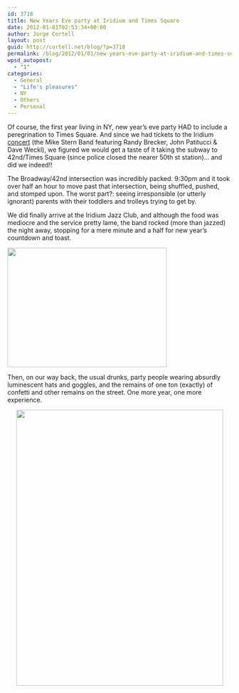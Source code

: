 ```yaml
---
id: 3718
title: New Years Eve party at Iridium and Times Square
date: 2012-01-01T02:53:34+00:00
author: Jorge Cortell
layout: post
guid: http://cortell.net/blog/?p=3718
permalink: /blog/2012/01/01/new-years-eve-party-at-iridium-and-times-square/
wpsd_autopost:
  - "1"
categories:
  - General
  - "Life's pleasures"
  - NY
  - Others
  - Personal
---
```

Of course, the first year living in NY, new year&#8217;s eve party HAD to include a peregrination to Times Square. And since we had tickets to the Iridium <a title="http://theiridium.com/events/527/new-years-eve-w-the-mike-stern-band-featuring-randy-brecker-john-patitucci-dave-weckl/" href="http://theiridium.com/events/527/new-years-eve-w-the-mike-stern-band-featuring-randy-brecker-john-patitucci-dave-weckl/" target="_blank">concert</a> (the Mike Stern Band featuring Randy Brecker, John Patitucci & Dave Weckl), we figured we would get a taste of it taking the subway to 42nd/Times Square (since police closed the nearer 50th st station)&#8230; and did we indeed!!

The Broadway/42nd intersection was incredibly packed. 9:30pm and it took over half an hour to move past that intersection, being shuffled, pushed, and stomped upon. The worst part?: seeing irresponsible (or utterly ignorant) parents with their toddlers and trolleys trying to get by.

We did finally arrive at the Iridium Jazz Club, and although the food was mediocre and the service pretty lame, the band rocked (more than jazzed) the night away, stopping for a mere minute and a half for new year&#8217;s countdown and toast.

<img class="aligncenter" title="concert" src="https://lh3.googleusercontent.com/-Lmfel7JVEpk/Tv_uOQ0mXyI/AAAAAAAAAEY/CBNrVKMvVQI/w359-h269-k/20111231_230829.jpg" alt="" width="358" height="268" />

Then, on our way back, the usual drunks, party people wearing absurdly luminescent hats and goggles, and the remains of one ton (exactly) of confetti and other remains on the street. One more year, one more experience.

<p style="text-align: center">
  <img class="aligncenter" title="Trash on the streets" src="https://lh3.googleusercontent.com/-42HxmgwUFF8/Tv_1keWON_I/AAAAAAAAAEk/b0KyGZWNXNE/w465-h620-k/20120101_005529.jpg" alt="" width="465" height="620" />
</p>